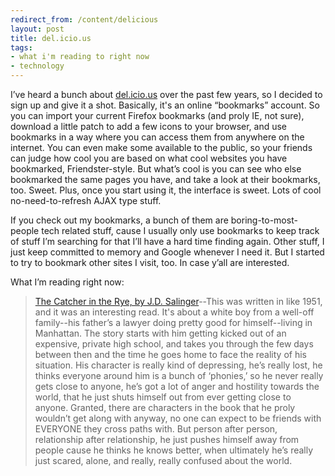 ```yaml
---
redirect_from: /content/delicious
layout: post
title: del.icio.us
tags:
- what i'm reading to right now
- technology
---
```

I’ve heard a bunch about [del.icio.us](http://del.icio.us/) over the past few years, so I decided to sign up and give it a shot. Basically, it's an online “bookmarks” account. So you can import your current Firefox bookmarks (and proly IE, not sure), download a little patch to add a few icons to your browser, and use bookmarks in a way where you can access them from anywhere on the internet. You can even make some available to the public, so your friends can judge how cool you are based on what cool websites you have bookmarked, Friendster-style. But what’s cool is you can see who else bookmarked the same pages you have, and take a look at their bookmarks, too. Sweet. Plus, once you start using it, the interface is sweet. Lots of cool no-need-to-refresh AJAX type stuff.

If you check out my bookmarks, a bunch of them are boring-to-most-people tech related stuff, cause I usually only use bookmarks to keep track of stuff I’m searching for that I’ll have a hard time finding again. Other stuff, I just keep committed to memory and Google whenever I need it. But I started to try to bookmark other sites I visit, too. In case y’all are interested.

What I’m reading right now:

> 
> [The Catcher in the Rye, by J.D. Salinger](http://www.amazon.com/exec/obidos/redirect?link_code=as2&path=ASIN/0316769487&tag=nikhiltrivedi-20&camp=1789&creative=9325)--This was written in like 1951, and it was an interesting read. It's about a white boy from a well-off family--his father’s a lawyer doing pretty good for himself--living in Manhattan. The story starts with him getting kicked out of an expensive, private high school, and takes you through the few days between then and the time he goes home to face the reality of his situation. His character is really kind of depressing, he’s really lost, he thinks everyone around him is a bunch of ‘phonies,’ so he never really gets close to anyone, he’s got a lot of anger and hostility towards the world, that he just shuts himself out from ever getting close to anyone. Granted, there are characters in the book that he proly wouldn’t get along with anyway, no one can expect to be friends with EVERYONE they cross paths with. But person after person, relationship after relationship, he just pushes himself away from people cause he thinks he knows better, when ultimately he’s really just scared, alone, and really, really confused about the world.
> 

